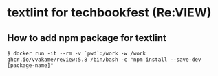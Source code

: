 # textlint for techbookfest (Re:VIEW)

## How to add npm package for textlint

```
$ docker run -it --rm -v `pwd`:/work -w /work ghcr.io/vvakame/review:5.8 /bin/bash -c "npm install --save-dev [package-name]"
```
